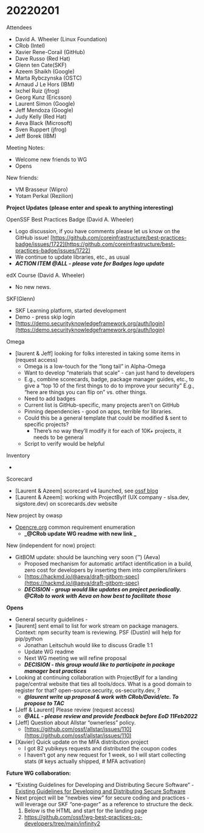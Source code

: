 # 20220201

Attendees

- David A. Wheeler (Linux Foundation)
- CRob (Intel)
- Xavier Rene-Corail (GitHub)
- Dave Russo (Red Hat)
- Glenn ten Cate(SKF)
- Azeem Shaikh (Google)
- Marta Rybczynska (OSTC)
- Arnaud J Le Hors (IBM)
- Ixchel Ruiz (jfrog)
- Georg Kunz (Ericsson)
- Laurent Simon (Google)
- Jeff Mendoza (Google)
- Judy Kelly (Red Hat)
- Aeva Black (Microsoft)
- Sven Ruppert (jfrog)
- Jeff Borek (IBM)

Meeting Notes:

- Welcome new friends to WG
- Opens

New friends:

- VM Brasseur (Wipro)
- Yotam Perkal (Rezilion)

**Project Updates**
**(please enter and speak to anything interesting)**

OpenSSF Best Practices Badge (David A. Wheeler)

- Logo discussion, if you have comments please let us know on the GitHub issue! [https://github.com/coreinfrastructure/best-practices-badge/issues/1722](https://github.com/coreinfrastructure/best-practices-badge/issues/1722)
- We continue to update libraries, etc., as usual
- **_ACTION ITEM @ALL - please vote for Badges logo update_**

edX Course (David A. Wheeler)

- No new news.

SKF(Glenn)

- SKF Learning platform, started development
- Demo - press skip login
- [https://demo.securityknowledgeframework.org/auth/login](https://demo.securityknowledgeframework.org/auth/login)

Omega

- [laurent & Jeff] looking for folks interested in taking some items in (request access)
  - Omega is a low-touch for the “long tail” in Alpha-Omega
  - Want to develop “materials that scale” - can just hand to developers
  - E.g., combine scorecards, badge, package manager guides, etc., to give a “top 10 of the first things to do to improve your security” E.g., “here are things you can flip on” vs. other things.
  - Need to add badges
  - Current list is GitHub-specific, many projects aren’t on GitHub
  - Pinning dependencies - good on apps, terrible for libraries.
  - Could this be a general template that could be modified & sent to specific projects?
    - There’s no way they’ll modify it for each of 10K+ projects, it needs to be general
  - Script to verify would be helpful

Inventory

-

Scorecard

- [Laurent & Azeem] scorecard v4 launched, see [ossf blog](https://openssf.org/blog/2022/01/19/reducing-security-risks-in-open-source-software-at-scale-scorecards-launches-v4/)
- [Laurent & Azeem]: working with ProjectByIf (UX company - slsa.dev, sigstore.dev) on scorecards.dev website

New project by owasp

- [Opencre.org](https://www.opencre.org) common requirement enumeration
  - **_@CRob update WG readme with new link _**

New (independent for now) project:

- GitBOM update: should be launching very soon (™) (Aeva)
  - Proposed mechanism for automatic artifact identification in a build, zero cost for developers by inserting them into compilers/linkers
  - [https://hackmd.io/@aeva/draft-gitbom-spec](https://hackmd.io/@aeva/draft-gitbom-spec)
  - **_DECISION - group would like updates on project periodically. @CRob to work with Aeva on how best to facilitate those_**

**Opens**

- General security guidelines -
- [laurent] sent email to list for work stream on package managers. Context: npm security team is reviewing. PSF (Dustin) will help for pip/python
  - Jonathan Leitschuh would like to discuss Gradle 1:1
  - Update WG readme
  - Next WG meeting we will refine proposal
  - **_DECISION - this group would like to participate in package manager best practices_**
- Looking at continuing collaboration with ProjectByIf for a landing page/central website that ties all tools/docs. What is a good domain to register for that? open-source.security, os-security.dev, ?
  - **_@laurent write up proposal & work with CRob/David/etc. To propose to TAC_**
- [Jeff & Laurent] Please review (request access)
  - **_@ALL - please review and provide feedback before EoD 11Feb2022_**
- [Jeff] Question about Allstar “ownerless” policy.
  - [https://github.com/ossf/allstar/issues/110](https://github.com/ossf/allstar/issues/110)
- [Xavier] Quick update on the MFA distribution project
  - I got 82 yubikeys requests and distributed the coupon codes
  - I haven’t got any new request for 1 week, so I will start collecting stats (# keys actually shipped, # MFA activation)

**Future WG collaboration:**

- “Existing Guidelines for Developing and Distributing Secure Software” - [Existing Guidelines for Developing and Distributing Secure Software](https://docs.google.com/document/d/11bRB-Q_j9sj19EEC32-ijMiEHERPRwZRVWE9HwNr2pc/edit)
- Next project will be “newbies view” for secure coding and practices - will leverage our SKF “one-pager” as a reference to structure the deck.
  1. Below is the HTML and start for the landing page
  2. <https://github.com/ossf/wg-best-practices-os-developers/tree/main/infinity2>
